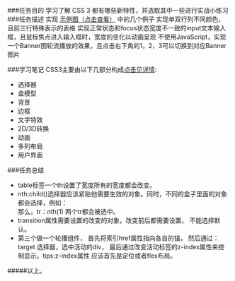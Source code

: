 ###任务目的
学习了解 CSS 3 都有哪些新特性，并选取其中一些进行实战小练习
###任务描述
实现 [示例图（点击查看）](http://7xrp04.com1.z0.glb.clouddn.com/task_1_12_1.jpg) 中的几个例子
实现单双行列不同颜色，且前三行特殊表示的表格
实现正常状态和focus状态宽度不一致的input文本输入框，且鼠标焦点进入输入框时，宽度的变化以动画呈现
不使用JavaScript，实现一个Banner图轮流播放的效果，且点击右下角的1，2，3可以切换到对应Banner图片


###学习笔记
CSS3主要由以下几部分构成[点击见详情](https://developer.mozilla.org/zh-CN/docs/Web/CSS/CSS3):  
 
* 选择器
* 盒模型
* 背景
* 边框
* 文字特效
* 2D/3D转换
* 动画
* 多列布局
* 用户界面

###任务总结

* table标签一个th设置了宽度所有的宽度都会改变。
* nth:child()选择器应该紧贴他需要生效的对象。同时，不同的盒子里面的对象都会选择，例如：
   <div><tr></tr></div>
    <div><tr></tr></div>
    那么，tr：nth(1) 两个tr都会被选中。
* transition属性需要设置的改变的对象，改变前后都需要设置， 不能选择默认。
* 第三个做一个轮播组件， 首先将索引href属性指向各自的锚， 然后通过：target 选择器，选中活动的div， 最后通过改变活动标签的z-index属性来控制显示。tips:z-index属性 应该首先是定位或者flex布局。

#####以上。
